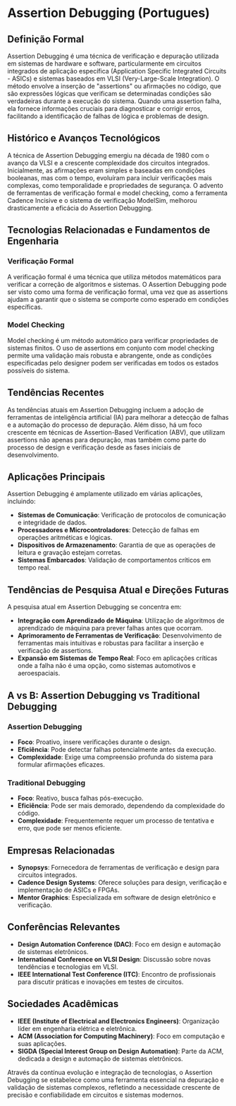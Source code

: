 # Assertion Debugging (Portugues)

## Definição Formal

Assertion Debugging é uma técnica de verificação e depuração utilizada em sistemas de hardware e software, particularmente em circuitos integrados de aplicação específica (Application Specific Integrated Circuits - ASICs) e sistemas baseados em VLSI (Very-Large-Scale Integration). O método envolve a inserção de "assertions" ou afirmações no código, que são expressões lógicas que verificam se determinadas condições são verdadeiras durante a execução do sistema. Quando uma assertion falha, ela fornece informações cruciais para diagnosticar e corrigir erros, facilitando a identificação de falhas de lógica e problemas de design.

## Histórico e Avanços Tecnológicos

A técnica de Assertion Debugging emergiu na década de 1980 com o avanço da VLSI e a crescente complexidade dos circuitos integrados. Inicialmente, as afirmações eram simples e baseadas em condições booleanas, mas com o tempo, evoluíram para incluir verificações mais complexas, como temporalidade e propriedades de segurança. O advento de ferramentas de verificação formal e model checking, como a ferramenta Cadence Incisive e o sistema de verificação ModelSim, melhorou drasticamente a eficácia do Assertion Debugging.

## Tecnologias Relacionadas e Fundamentos de Engenharia

### Verificação Formal

A verificação formal é uma técnica que utiliza métodos matemáticos para verificar a correção de algoritmos e sistemas. O Assertion Debugging pode ser visto como uma forma de verificação formal, uma vez que as assertions ajudam a garantir que o sistema se comporte como esperado em condições específicas.

### Model Checking

Model checking é um método automático para verificar propriedades de sistemas finitos. O uso de assertions em conjunto com model checking permite uma validação mais robusta e abrangente, onde as condições especificadas pelo designer podem ser verificadas em todos os estados possíveis do sistema.

## Tendências Recentes

As tendências atuais em Assertion Debugging incluem a adoção de ferramentas de inteligência artificial (IA) para melhorar a detecção de falhas e a automação do processo de depuração. Além disso, há um foco crescente em técnicas de Assertion-Based Verification (ABV), que utilizam assertions não apenas para depuração, mas também como parte do processo de design e verificação desde as fases iniciais de desenvolvimento.

## Aplicações Principais

Assertion Debugging é amplamente utilizado em várias aplicações, incluindo:

- **Sistemas de Comunicação**: Verificação de protocolos de comunicação e integridade de dados.
- **Processadores e Microcontroladores**: Detecção de falhas em operações aritméticas e lógicas.
- **Dispositivos de Armazenamento**: Garantia de que as operações de leitura e gravação estejam corretas.
- **Sistemas Embarcados**: Validação de comportamentos críticos em tempo real.

## Tendências de Pesquisa Atual e Direções Futuras

A pesquisa atual em Assertion Debugging se concentra em:

- **Integração com Aprendizado de Máquina**: Utilização de algoritmos de aprendizado de máquina para prever falhas antes que ocorram.
- **Aprimoramento de Ferramentas de Verificação**: Desenvolvimento de ferramentas mais intuitivas e robustas para facilitar a inserção e verificação de assertions.
- **Expansão em Sistemas de Tempo Real**: Foco em aplicações críticas onde a falha não é uma opção, como sistemas automotivos e aeroespaciais.

## A vs B: Assertion Debugging vs Traditional Debugging

### Assertion Debugging

- **Foco**: Proativo, insere verificações durante o design.
- **Eficiência**: Pode detectar falhas potencialmente antes da execução.
- **Complexidade**: Exige uma compreensão profunda do sistema para formular afirmações eficazes.

### Traditional Debugging

- **Foco**: Reativo, busca falhas pós-execução.
- **Eficiência**: Pode ser mais demorado, dependendo da complexidade do código.
- **Complexidade**: Frequentemente requer um processo de tentativa e erro, que pode ser menos eficiente.

## Empresas Relacionadas

- **Synopsys**: Fornecedora de ferramentas de verificação e design para circuitos integrados.
- **Cadence Design Systems**: Oferece soluções para design, verificação e implementação de ASICs e FPGAs.
- **Mentor Graphics**: Especializada em software de design eletrônico e verificação.

## Conferências Relevantes

- **Design Automation Conference (DAC)**: Foco em design e automação de sistemas eletrônicos.
- **International Conference on VLSI Design**: Discussão sobre novas tendências e tecnologias em VLSI.
- **IEEE International Test Conference (ITC)**: Encontro de profissionais para discutir práticas e inovações em testes de circuitos.

## Sociedades Acadêmicas

- **IEEE (Institute of Electrical and Electronics Engineers)**: Organização líder em engenharia elétrica e eletrônica.
- **ACM (Association for Computing Machinery)**: Foco em computação e suas aplicações.
- **SIGDA (Special Interest Group on Design Automation)**: Parte da ACM, dedicada a design e automação de sistemas eletrônicos.

Através da contínua evolução e integração de tecnologias, o Assertion Debugging se estabelece como uma ferramenta essencial na depuração e validação de sistemas complexos, refletindo a necessidade crescente de precisão e confiabilidade em circuitos e sistemas modernos.